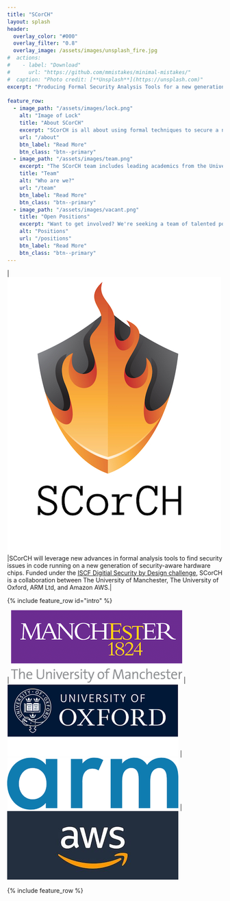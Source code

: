 ```yaml
---
title: "SCorCH"
layout: splash
header:
  overlay_color: "#000"
  overlay_filter: "0.8"
  overlay_image: /assets/images/unsplash_fire.jpg
#  actions:
#    - label: "Download"
#      url: "https://github.com/mmistakes/minimal-mistakes/"
#  caption: "Photo credit: [**Unsplash**](https://unsplash.com)"
excerpt: "Producing Formal Security Analysis Tools for a new generation of Capability Hardware."

feature_row:
  - image_path: "/assets/images/lock.png"
    alt: "Image of Lock"
    title: "About SCorCH"
    excerpt: "SCorCH is all about using formal techniques to secure a new generation of computer chips - but what does that mean?"
    url: "/about"
    btn_label: "Read More"
    btn_class: "btn--primary"
  - image_path: "/assets/images/team.png"
    excerpt: "The SCorCH team includes leading academics from the Universities of Manchester and Oxford - find out more!"
    title: "Team"
    alt: "Who are we?"
    url: "/team"
    btn_label: "Read More"
    btn_class: "btn--primary"
  - image_path: "/assets/images/vacant.png"
    title: "Open Positions"
    excerpt: "Want to get involved? We're seeking a team of talented postdoctoral researchers to join the team."
    alt: "Positions"
    url: "/positions"
    btn_label: "Read More"
    btn_class: "btn--primary"
---
```


|<img src="/assets/images/full_logo_small.jpg">|SCorCH will leverage new advances in formal analysis tools to find security issues in code running on a new generation of security-aware hardware chips. Funded under the <a href="https://www.ukri.org/innovation/industrial-strategy-challenge-fund/digital-security-by-design/">ISCF Digitial Security by Design challenge</a>, SCorCH is a collaboration between The University of Manchester, The University of Oxford, ARM Ltd, and Amazon AWS.|

{% include feature_row id="intro"  %}

| ![The University of Mancester](/assets/images/manchester.png) | ![The University of Oxford](/assets/images/oxford.png) | ![ARM Ltd](/assets/images/arm.png) | ![AWS](/assets/images/aws.jpg)

{% include feature_row %}



